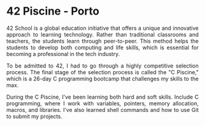 # 42 Piscine - Porto
<p align="justify">
42 School is a global education initiative that offers a unique and innovative approach to learning technology. Rather than traditional classrooms and teachers, the students learn through peer-to-peer. This method helps the students to develop both computing and life skills, which is essential for becoming a professional in the tech industry.
</p>
<p align="justify">
To be admitted to 42, I had to go through a highly competitive selection process. The final stage of the selection process is called the "C Piscine," which is a 26-day C programming bootcamp that challenges my skills to the max.
</p>
<p align="justify">
During the C Piscine, I've been learning both hard and soft skills. Include C programming, where I work with variables, pointers, memory allocation, macros, and libraries. I've also learned shell commands and how to use Git to submit my projects.
</p>
